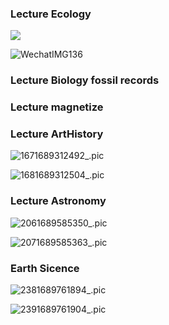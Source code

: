 ### Lecture Ecology

<audio src="./音频/S1L1.mp3"></audio>

<audio src="./音频/S1L1重听题.mp3"></audio>

![](./assets/WechatIMG135.png)

![WechatIMG136](./assets/WechatIMG136.png)

### Lecture Biology fossil records

<audio src="./音频/S1L1(1).mp3"></audio>

### Lecture magnetize

<audio src="./音频/S1L2.mp3"></audio>

### Lecture ArtHistory

<audio src="./音频/arthistory.mp3"></audio>

![1671689312492_.pic](./assets/1671689312492_.pic.jpg)

![1681689312504_.pic](./assets/1681689312504_.pic.jpg)

### Lecture Astronomy

<audio src="./音频/astronomy.mp3"></audio>

![2061689585350_.pic](./assets/2061689585350_.pic.jpg)

![2071689585363_.pic](./assets/2071689585363_.pic.jpg)

### Earth Sicence

<audio src="./音频/S2L1.mp3"></audio>

![2381689761894_.pic](./assets/2381689761894_.pic.jpg)

![2391689761904_.pic](./assets/2391689761904_.pic.jpg)
